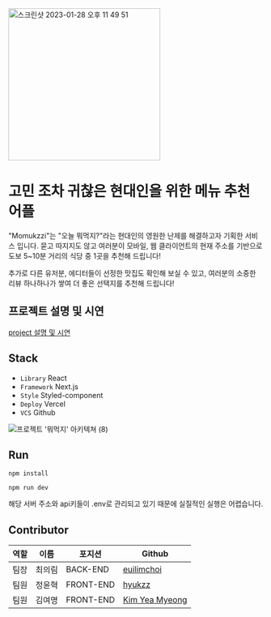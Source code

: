 <img width="300" alt="스크린샷 2023-01-28 오후 11 49 51" src="https://user-images.githubusercontent.com/81045794/218673673-a25040f5-1e25-4d54-93c5-5677334f5e9e.png">


# 고민 조차 귀찮은 현대인을 위한 메뉴 추천 어플

"Momukzzi"는 "오늘 뭐먹지?"라는 현대인의 영원한 난제를 해결하고자 기획한 서비스 입니다.
묻고 따지지도 않고 여러분이 모바일, 웹 클라이언트의 현재 주소를 기반으로 도보 5~10분 거리의 식당 중 1곳을 추천해 드립니다!

추가로 다른 유저분, 에디터들이 선정한 맛집도 확인해 보실 수 있고, 여러분의 소중한 리뷰 하나하나가 쌓여 더 좋은 선택지를 추천해 드립니다!

## 프로젝트 설명 및 시연

<a href="https://younhyuk.notion.site/younhyuk/momukzzi-1734abf1775d4403a4650a70a759ec17" target="_blank" >project 설명 및 시연</a>

## Stack

- `Library` React
- `Framework` Next.js
- `Style` Styled-component
- `Deploy` Vercel
- `VCS` Github

![프로젝트 '뭐먹지' 아키텍쳐 (8)](https://user-images.githubusercontent.com/81045794/162653808-5a68a78b-4d16-4ddf-9299-22a310589da9.png)

## Run

```
npm install

npm run dev
```
해당 서버 주소와 api키들이 .env로 관리되고 있기 때문에 실질적인 실행은 어렵습니다.

## Contributor

| 역할 | 이름   | 포지션    | Github                                      |
| ---- | ------ | --------- | ------------------------------------------- |
| 팀장 | 최의림 | BACK-END  | [euilimchoi](https://github.com/EuilimChoi) |
| 팀원 | 정윤혁 | FRONT-END | [hyukzz](https://github.com/hyukzz)         |
| 팀원 | 김여명 | FRONT-END | [Kim Yea Myeong](https://github.com/yomae)  |
